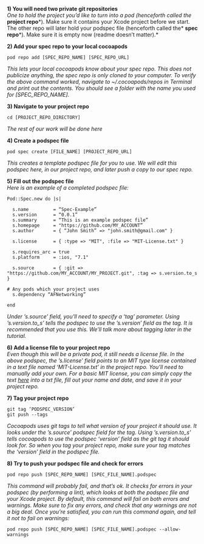 **1) You will need two private git repositories**   
*One to hold the project you’d like to turn into a pod (henceforth called the* **project repo***). Make sure it contains your Xcode project before we start.
The other repo will later hold your podspec file (henceforth called the* **spec repo***). Make sure it is empty now (readme doesn’t matter).*

**2) Add your spec repo to your local cocoapods**
```
pod repo add [SPEC_REPO_NAME] [SPEC_REPO_URL]
```
*This lets your local cocoapods know about your spec repo. This does not publicize anything, the spec repo is only cloned to your computer. To verify the above command worked, navigate to ~/.cocoapods/repos in Terminal and print out the contents. You should see a folder with the name you used for [SPEC_REPO_NAME].*

**3) Navigate to your project repo**
```
cd [PROJECT_REPO_DIRECTORY]
```
*The rest of our work will be done here*

**4) Create a podspec file**
```
pod spec create [FILE_NAME] [PROJECT_REPO_URL]
```
*This creates a template podspec file for you to use. We will edit this podspec here, in our project repo, and later push a copy to our spec repo.*

**5) Fill out the podspec file**  
*Here is an example of a completed podspec file:*
```
Pod::Spec.new do |s|

  s.name         = “Spec-Example”
  s.version      = “0.0.1”
  s.summary      = “This is an example podspec file”
  s.homepage     = "https://github.com/MY_ACCOUNT”
  s.author       = { “John Smith” => "john.smith@gmail.com" }

  s.license      = { :type => "MIT", :file => "MIT-License.txt" }

  s.requires_arc = true
  s.platform     = :ios, "7.1"

  s.source       = { :git => "https://github.com/MY_ACCOUNT/MY_PROJECT.git", :tag => s.version.to_s }

# Any pods which your project uses
  s.dependency “AFNetworking”

end
```
*Under ’s.source’ field, you’ll need to specify a ‘tag’ parameter. Using ’s.version.to_s’ tells the podspec to use the ’s.version’ field as the tag. It is recommended that you use this. We’ll talk more about tagging later in the tutorial.*  

**6) Add a license file to your project repo**  
*Even though this will be a private pod, it still needs a license file. In the above podspec, the ’s.license’ field points to an MIT type license contained in a text file named ‘MIT-License.txt’ in the project repo. You’ll need to manually add your own. For a basic MIT license, you can simply copy the text [here](http://opensource.org/licenses/MIT) into a txt file, fill out your name and date, and save it in your project repo.*

**7) Tag your project repo**
```
git tag ‘PODSPEC_VERSION’
git push --tags
```
*Cocoapods uses git tags to tell what version of your project it should use. It looks under the ’s.source’ podspec field for the tag. Using ’s.version.to_s’ tells cocoapods to use the podspec ‘version’ field as the git tag it should look for. So when you tag your project repo, make sure your tag matches the ‘version’ field in the podspec file.*

**8) Try to push your podspec file and check for errors**
```
pod repo push [SPEC_REPO_NAME] [SPEC_FILE_NAME].podspec
```
*This command will probably fail, and that’s ok. It checks for errors in your podspec (by performing a lint), which looks at both the podspec file and your Xcode project. By default, this command will fail on both errors and warnings. Make sure to fix any errors, and check that any warnings are not a big deal. Once you’re satisfied, you can run this command again, and tell it not to fail on warnings:*
```
pod repo push [SPEC_REPO_NAME] [SPEC_FILE_NAME].podspec --allow-warnings
```
